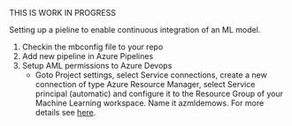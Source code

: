 THIS IS WORK IN PROGRESS 

Setting up a pieline to enable continuous integration of an ML model. 
1. Checkin the mbconfig file to your repo
2. Add new pipeline in Azure Pipelines
3. Setup AML permissions to Azure Devops
    - Goto Project settings, select Service connections, create a new connection of type Azure Resource Manager, select Service principal (automatic) and configure it to the Resource Group of your Machine Learning workspace. Name it azmldemows. For more details see [here](https://docs.microsoft.com/en-us/azure/devops/pipelines/library/service-endpoints?view=azure-devops). 

